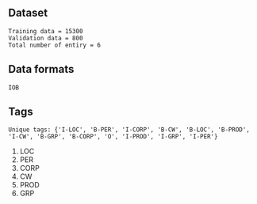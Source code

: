 ## Dataset
```
Training data = 15300
Validation data = 800
Total number of entiry = 6
```

## Data formats

`IOB`

## Tags
```
Unique tags: {'I-LOC', 'B-PER', 'I-CORP', 'B-CW', 'B-LOC', 'B-PROD', 'I-CW', 'B-GRP', 'B-CORP', 'O', 'I-PROD', 'I-GRP', 'I-PER'}
```

1. LOC
2. PER
3. CORP
4. CW
5. PROD
6. GRP